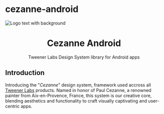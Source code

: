 # cezanne-android
![Logo   text with background](https://github.com/Tweener/cezanne-android/assets/596985/ee172267-223b-4e88-8518-559e767fcfe4)

<h1 align="center">Cezanne Android</h1>

<p align="center">Tweener Labs Design System library for Android apps</p>

## Introduction

Introducing the "_Cezanne_" design system, framework used accross all [Tweener Labs](https://www.tweener-labs.com/) products. Named in honor of Paul Cezanne, a renowned painter from Aix-en-Provence, France, this system is our creative core, blending aesthetics and functionality to craft visually captivating and user-centric apps. 

